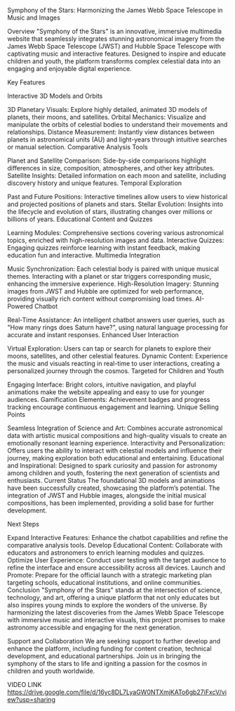 
Symphony of the Stars: Harmonizing the James Webb Space Telescope in Music and Images

Overview "Symphony of the Stars" is an innovative, immersive multimedia website that seamlessly integrates stunning astronomical imagery from the James Webb Space Telescope (JWST) and Hubble Space Telescope with captivating music and interactive features. Designed to inspire and educate children and youth, the platform transforms complex celestial data into an engaging and enjoyable digital experience.

Key Features

Interactive 3D Models and Orbits

3D Planetary Visuals: Explore highly detailed, animated 3D models of planets, their moons, and satellites.
Orbital Mechanics: Visualize and manipulate the orbits of celestial bodies to understand their movements and relationships.
Distance Measurement: Instantly view distances between planets in astronomical units (AU) and light-years through intuitive searches or manual selection.
Comparative Analysis Tools

Planet and Satellite Comparison: Side-by-side comparisons highlight differences in size, composition, atmospheres, and other key attributes.
Satellite Insights: Detailed information on each moon and satellite, including discovery history and unique features.
Temporal Exploration

Past and Future Positions: Interactive timelines allow users to view historical and projected positions of planets and stars.
Stellar Evolution: Insights into the lifecycle and evolution of stars, illustrating changes over millions or billions of years.
Educational Content and Quizzes

Learning Modules: Comprehensive sections covering various astronomical topics, enriched with high-resolution images and data.
Interactive Quizzes: Engaging quizzes reinforce learning with instant feedback, making education fun and interactive.
Multimedia Integration

Music Synchronization: Each celestial body is paired with unique musical themes. Interacting with a planet or star triggers corresponding music, enhancing the immersive experience.
High-Resolution Imagery: Stunning images from JWST and Hubble are optimized for web performance, providing visually rich content without compromising load times.
AI-Powered Chatbot

Real-Time Assistance: An intelligent chatbot answers user queries, such as "How many rings does Saturn have?", using natural language processing for accurate and instant responses.
Enhanced User Interaction

Virtual Exploration: Users can tap or search for planets to explore their moons, satellites, and other celestial features.
Dynamic Content: Experience the music and visuals reacting in real-time to user interactions, creating a personalized journey through the cosmos.
Targeted for Children and Youth

Engaging Interface: Bright colors, intuitive navigation, and playful animations make the website appealing and easy to use for younger audiences.
Gamification Elements: Achievement badges and progress tracking encourage continuous engagement and learning.
Unique Selling Points

Seamless Integration of Science and Art: Combines accurate astronomical data with artistic musical compositions and high-quality visuals to create an emotionally resonant learning experience.
Interactivity and Personalization: Offers users the ability to interact with celestial models and influence their journey, making exploration both educational and entertaining.
Educational and Inspirational: Designed to spark curiosity and passion for astronomy among children and youth, fostering the next generation of scientists and enthusiasts.
Current Status The foundational 3D models and animations have been successfully created, showcasing the platform’s potential. The integration of JWST and Hubble images, alongside the initial musical compositions, has been implemented, providing a solid base for further development.

Next Steps

Expand Interactive Features: Enhance the chatbot capabilities and refine the comparative analysis tools.
Develop Educational Content: Collaborate with educators and astronomers to enrich learning modules and quizzes.
Optimize User Experience: Conduct user testing with the target audience to refine the interface and ensure accessibility across all devices.
Launch and Promote: Prepare for the official launch with a strategic marketing plan targeting schools, educational institutions, and online communities.
Conclusion "Symphony of the Stars" stands at the intersection of science, technology, and art, offering a unique platform that not only educates but also inspires young minds to explore the wonders of the universe. By harmonizing the latest discoveries from the James Webb Space Telescope with immersive music and interactive visuals, this project promises to make astronomy accessible and engaging for the next generation.

Support and Collaboration We are seeking support to further develop and enhance the platform, including funding for content creation, technical development, and educational partnerships. Join us in bringing the symphony of the stars to life and igniting a passion for the cosmos in children and youth worldwide.



VIDEO LINK
https://drive.google.com/file/d/16yc8DL7LyaGW0NTXmjKATo6gb27iFxcV/view?usp=sharing
